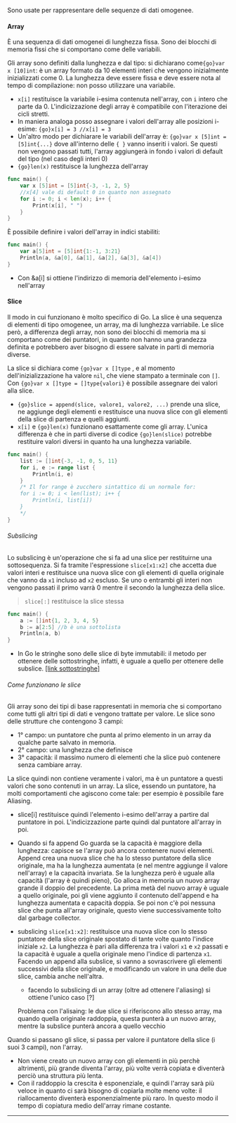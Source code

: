 Sono usate per rappresentare delle sequenze di dati omogenee.
#### Array
È una sequenza di dati omogenei di lunghezza fissa. Sono dei blocchi di memoria fissi che si comportano come delle variabili.

Gli array sono definiti dalla lunghezza e dal tipo: si dichiarano come`{go}var x [10]int`: è un array formato da 10 elementi interi che vengono inizialmente inizializzati come 0. La lunghezza deve essere fissa e deve essere nota al tempo di compilazione: non posso utilizzare una variabile.
- `x[i]` restituisce la variabile i-esima contenuta nell'array, con `i`  intero che parte da 0. L'indicizzazione degli array è compatibile con l'iterazione dei cicli stretti.
- In maniera analoga posso assegnare i valori dell'array alle posizioni i-esime: 
  `{go}x[i] = 3 //x[i] = 3` 
- Un'altro modo per dichiarare le variabili dell'array è: `{go}var x [5]int = [5]int{...}` dove all'interno delle `{ }` vanno inseriti i valori. Se questi non vengono passati tutti, l'array aggiungerà in fondo i valori di default del tipo (nel caso degli interi 0)
- `{go}len(x)` restituisce la lunghezza dell'array

```go unwrap title:"Scorrimento di un Array" warn:3
func main() {
	var x [5]int = [5]int{-3, -1, 2, 5} 
	//x[4] vale di default 0 in quanto non assegnato
	for i := 0; i < len(x); i++ {
		Print(x[i], " ")
	}
}
```

È possibile definire i valori dell'array in indici stabiliti: 
```go unwrap title:
func main() {
	var a[5]int = [5]int{1:-1, 3:21}
	Println(a, &a[0], &a[1], &a[2], &a[3], &a[4])
}
```
- Con &a[i] si ottiene l'indirizzo di memoria dell'elemento i-esimo nell'array 
#### Slice
Il modo in cui funzionano è molto specifico di Go. La slice è una sequenza di elementi di tipo omogenee, un array, ma di lunghezza varriabile.
Le slice però, a differenza degli array, non sono dei blocchi di memoria ma si comportano come dei puntatori, in quanto non hanno una grandezza definita e potrebbero aver bisogno di essere salvate in parti di memoria diverse.

La slice si dichiara come `{go}var x []type` , e al momento dell'inizializzazione ha valore `nil`, che viene stampato a terminale con `[]`. Con `{go}var x []type = []type{valori}` è possibile assegnare dei valori alla slice.
- `{go}slice = append(slice, valore1, valore2, ...)` prende una slice, ne aggiunge degli elementi e restituisce una nuova slice con gli elementi della slice di partenza e quelli aggiunti.
- `x[i]` e `{go}len(x)` funzionano esattamente come gli array. L'unica differenza è che in parti diverse di codice `{go}len(slice)`  potrebbe restituire valori diversi in quanto ha una lunghezza variabile.

```go unwrap title:"for range con le slice" hl:6
func main() {
	list := []int{-3, -1, 0, 5, 11}
	for i, e := range list {
		Println(i, e)
	}
	/* Il for range è zucchero sintattico di un normale for:
	for i := 0; i < len(list); i++ {
		Println(i, list[i])
	}
	*/
}
```

###### Subslicing
Lo subslicing è un'operazione che si fa ad una slice per restituirne una sottosequenza.
Si fa tramite l'espressione `slice[x1:x2]` che accetta due valori interi e restituisce una nuova slice con gli elementi di quella originale che vanno da `x1` incluso ad `x2` escluso. Se uno o entrambi gli interi non vengono passati il primo varrà 0 mentre il secondo la lunghezza della slice.
>`slice[:]` restituisce la slice stessa

```go unwrap title:Subslicing
func main() {
	a := []int{1, 2, 3, 4, 5}
	b := a[2:5] //b è una sottolista
	Println(a, b)
}
```

- In Go le stringhe sono delle slice di byte immutabili: il metodo per ottenere delle sottostringhe, infatti, è uguale a quello per ottenere delle subslice. <ins>[link sottostringhe]</ins> 


###### Come funzionano le slice
Gli array sono dei tipi di base rappresentati in memoria che si comportano come tutti gli altri tipi di dati e vengono trattate per valore.
Le slice sono delle strutture che contengono 3 campi:
- 1° campo: un puntatore che punta al primo elemento in un array da qualche parte salvato in memoria.
- 2° campo: una lunghezza che definisce 
- 3° capacità: il massimo numero di elementi che la slice può contenere senza cambiare array.

La slice quindi non contiene veramente i valori, ma è un puntatore a questi valori che sono contenuti in un array.
La slice, essendo un puntatore, ha molti comportamenti che agiscono come tale: per esempio è possibile fare Aliasing.

- slice[i] restituisce quindi l'elemento i-esimo dell'array a partire dal puntatore in poi.
  L'indicizzazione parte quindi dal puntatore all'array in poi.
- Quando si fa append Go guarda se la capacità è maggiore della lunghezza: capisce se l'array può ancora contenere nuovi elementi. 
  Append crea una nuova slice che ha lo stesso puntatore della slice originale, ma ha la lunghezza aumentata (e nel mentre aggiunge il valore nell'array) e la capacità invariata.
  Se la lunghezza però è uguale alla capacità (l'array è quindi pieno), Go alloca in memoria un nuovo array grande il doppio del precedente. La prima metà del nuovo array è uguale a quello originale, poi gli viene aggiunto il contenuto dell'append e ha lunghezza aumentata e capacità doppia. Se poi non c'è poi nessuna slice che punta all'array originale, questo viene successivamente tolto dal garbage collector.
- subslicing `slice[x1:x2]`: restituisce una nuova slice con lo stesso puntatore della slice originale spostato di tante volte quanto l'indice iniziale `x2`. La lunghezza è pari alla differenza tra i valori `x1` e `x2` passati e la capacità è uguale a quella originale meno l'indice di partenza `x1`. 
  Facendo un append alla subslice, si vanno a sovrascrivere gli elementi successivi della slice originale, e modificando un valore in una delle due slice, cambia anche nell'altra.
	- facendo lo subslicing di un array (oltre ad ottenere l'aliasing) si ottiene l'unico caso [?]
  
  Problema con l'alisaing: le due slice si riferiscono allo stesso array, ma quando quella originale raddoppia, questa punterà a un nuovo array, mentre la subslice punterà ancora a quello vecchio

Quando si passano gli slice, si passa per valore il puntatore della slice (i suoi 3 campi), non l'array.

- Non viene creato un nuovo array con gli elementi in più perchè altrimenti, più grande diventa l'array, più volte verrà copiata e diventerà perciò una struttura più lenta. 
- Con il raddoppio la crescita è esponenziale, e quindi l'array sarà più veloce in quanto ci sarà bisogno di copiarla molte meno volte: il riallocamento diventerà esponenzialmente più raro. In questo modo il tempo di copiatura medio dell'array rimane costante.

***
